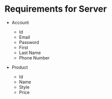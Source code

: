 # Requirements for Server

- Account
  - Id
  - Email
  - Password
  - First
  - Last Name
  - Phone Number

- Product
  - Id
  - Name
  - Style
  - Price